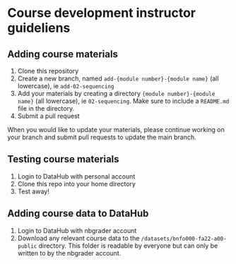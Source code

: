 # Course development instructor guideliens

## Adding course materials

1. Clone this repository
2. Create a new branch, named `add-{module number}-{module name}` (all lowercase), ie `add-02-sequencing`
3. Add your materials by creating a directory  `{module number}-{module name}` (all lowercase), ie `02-sequencing`. Make sure to include a `README.md` file in the directory.
4. Submit a pull request

When you would like to update your materials, please continue working on your branch and submit pull requests to update the main branch.

## Testing course materials

1. Login to DataHub with personal account
2. Clone this repo into your home directory
3. Test away!

## Adding course data to DataHub

1. Login to DataHub with nbgrader account
2. Download any relevant course data to the `/datasets/bnfo000-fa22-a00-public` directory. This folder is readable by everyone but can only be written to by the nbgrader account.
